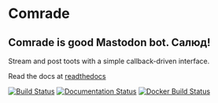 # Comrade

## Comrade is good Mastodon bot. Салюд!

Stream and post toots with a simple callback-driven interface.

Read the docs at [readthedocs](http://comrade.readthedocs.io/)

[![Build Status](https://travis-ci.com/aayars/comrade.svg?branch=master)](https://travis-ci.com/aayars/comrade)
[![Documentation Status](https://readthedocs.org/projects/comrade/badge/?version=latest)](https://comrade.readthedocs.io/en/latest/?badge=latest)
[![Docker Build Status](https://img.shields.io/docker/build/aayars/comrade.svg)](https://hub.docker.com/r/aayars/comrade)
